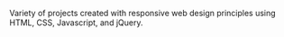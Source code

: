 Variety of projects created with responsive web design principles using HTML, CSS, Javascript, and jQuery.
